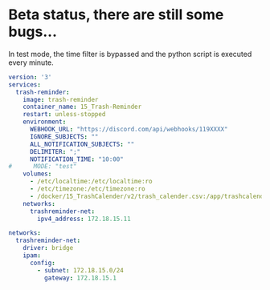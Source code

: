# Beta status, there are still some bugs...

In test mode, the time filter is bypassed and the python script is executed every minute.

```yaml
version: '3'
services:
  trash-reminder:
    image: trash-reminder
    container_name: 15_Trash-Reminder
    restart: unless-stopped
    environment:
      WEBHOOK_URL: "https://discord.com/api/webhooks/119XXXX"
      IGNORE_SUBJECTS: ""
      ALL_NOTIFICATION_SUBJECTS: ""
      DELIMITER: ";"
      NOTIFICATION_TIME: "10:00"
#      MODE: "test"
    volumes:
      - /etc/localtime:/etc/localtime:ro
      - /etc/timezone:/etc/timezone:ro
      - /docker/15_TrashCalender/v2/trash_calender.csv:/app/trashcalender.csv
    networks:
      trashreminder-net:
        ipv4_address: 172.18.15.11

networks:
  trashreminder-net:
    driver: bridge
    ipam:
      config:
        - subnet: 172.18.15.0/24
          gateway: 172.18.15.1
```